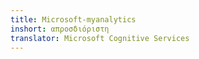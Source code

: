```yaml
---
title: Microsoft-myanalytics
inshort: απροσδιόριστη
translator: Microsoft Cognitive Services
---
```




